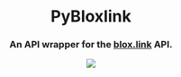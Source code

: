 <div align="center">
    <h1>PyBloxlink</h1>
    <h3>An API wrapper for the <a href="https://blox.link">blox.link</a> API.</h3>
    <img src="https://img.shields.io/pypi/v/pybloxlink.svg">
</div>

